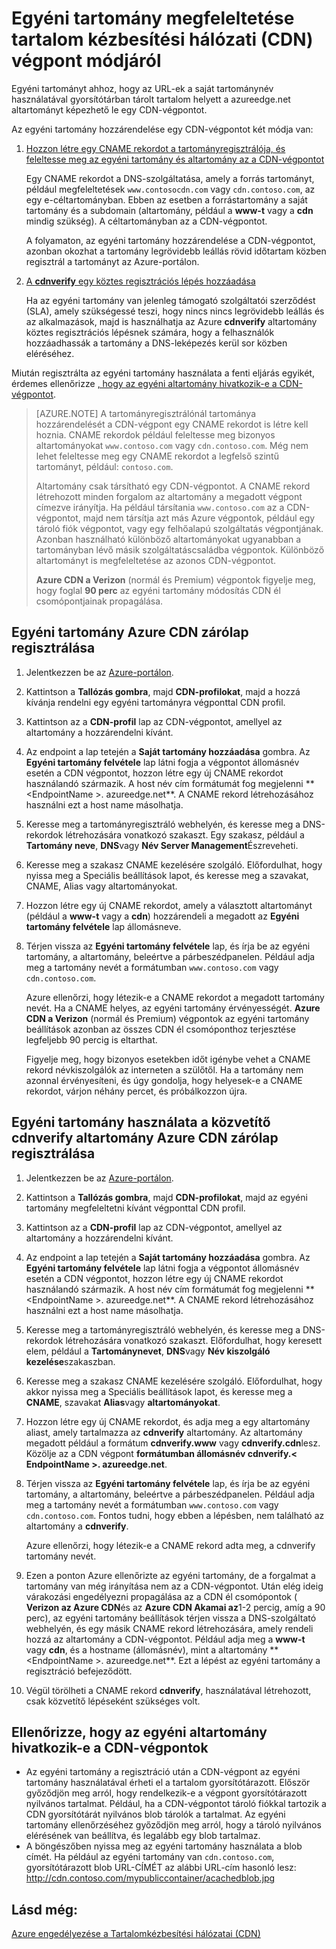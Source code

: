 <properties
     pageTitle="Hogyan Azure Tartalomkézbesítési hálózati (CDN) tartalma feleltesse meg egy egyéni tartományt |} Microsoft Azure"
     description="Ez a témakör a CDN-tartalom feleltesse meg egy egyéni tartományt szemléltetik."
     services="cdn"
     documentationCenter=""
     authors="camsoper"
     manager="erikre"
     editor=""/>
<tags
     ms.service="cdn"
     ms.workload="media"
     ms.tgt_pltfrm="na"
     ms.devlang="na"
     ms.topic="article"
    ms.date="07/28/2016"
     ms.author="casoper"/>

# <a name="how-to-map-custom-domain-to-content-delivery-network-cdn-endpoint"></a>Egyéni tartomány megfeleltetése tartalom kézbesítési hálózati (CDN) végpont módjáról
Egyéni tartományt ahhoz, hogy az URL-ek a saját tartománynév használatával gyorsítótárban tárolt tartalom helyett a azureedge.net altartományt képezhető le egy CDN-végpontot.

Az egyéni tartomány hozzárendelése egy CDN-végpontot két módja van:

1. [Hozzon létre egy CNAME rekordot a tartományregisztrálója, és feleltesse meg az egyéni tartomány és altartomány az a CDN-végpontot](#register-a-custom-domain-for-an-azure-cdn-endpoint)

    Egy CNAME rekordot a DNS-szolgáltatása, amely a forrás tartományt, például megfeleltetések `www.contosocdn.com` vagy `cdn.contoso.com`, az egy e-céltartományban. Ebben az esetben a forrástartomány a saját tartomány és a subdomain (altartomány, például a **www-t** vagy a **cdn** mindig szükség). A céltartományban az a CDN-végpontot.  

    A folyamaton, az egyéni tartomány hozzárendelése a CDN-végpontot, azonban okozhat a tartomány legrövidebb leállás rövid időtartam közben regisztrál a tartományt az Azure-portálon.

2. [A **cdnverify** egy köztes regisztrációs lépés hozzáadása](#register-a-custom-domain-for-an-azure-cdn-endpoint-using-the-intermediary-cdnverify-subdomain)

    Ha az egyéni tartomány van jelenleg támogató szolgáltatói szerződést (SLA), amely szükségessé teszi, hogy nincs nincs legrövidebb leállás és az alkalmazások, majd is használhatja az Azure **cdnverify** altartomány köztes regisztrációs lépésnek számára, hogy a felhasználók hozzáadhassák a tartomány a DNS-leképezés kerül sor közben eléréséhez.  

Miután regisztrálta az egyéni tartomány használata a fenti eljárás egyikét, érdemes ellenőrizze [, hogy az egyéni altartomány hivatkozik-e a CDN-végpontot](#verify-that-the-custom-subdomain-references-your-cdn-endpoint).

> [AZURE.NOTE] A tartományregisztrálónál tartománya hozzárendelését a CDN-végpont egy CNAME rekordot is létre kell hoznia. CNAME rekordok például feleltesse meg bizonyos altartományokat `www.contoso.com` vagy `cdn.contoso.com`. Még nem lehet feleltesse meg egy CNAME rekordot a legfelső szintű tartományt, például: `contoso.com`.
>    
> Altartomány csak társítható egy CDN-végpontot. A CNAME rekord létrehozott minden forgalom az altartomány a megadott végpont címezve irányítja.  Ha például társítania `www.contoso.com` az a CDN-végpontot, majd nem társítja azt más Azure végpontok, például egy tároló fiók végpontot, vagy egy felhőalapú szolgáltatás végpontjának. Azonban használható különböző altartományokat ugyanabban a tartományban lévő másik szolgáltatáscsaládba végpontok. Különböző altartományt is megfeleltetése az azonos CDN-végpontot.
>
> **Azure CDN a Verizon** (normál és Premium) végpontok figyelje meg, hogy foglal **90 perc** az egyéni tartomány módosítás CDN él csomópontjainak propagálása.

## <a name="register-a-custom-domain-for-an-azure-cdn-endpoint"></a>Egyéni tartomány Azure CDN zárólap regisztrálása

1.  Jelentkezzen be az [Azure-portálon](https://portal.azure.com/).
2.  Kattintson a **Tallózás gombra**, majd **CDN-profilokat**, majd a hozzá kívánja rendelni egy egyéni tartományra végponttal CDN profil.  
3.  Kattintson az a **CDN-profil** lap az CDN-végpontot, amellyel az altartomány a hozzárendelni kívánt.
4.  Az endpoint a lap tetején a **Saját tartomány hozzáadása** gombra.  Az **Egyéni tartomány felvétele** lap látni fogja a végpontot állomásnév esetén a CDN végpontot, hozzon létre egy új CNAME rekordot használandó származik. A host név cím formátumát fog megjelenni ** &lt;EndpointName >. azureedge.net**.  A CNAME rekord létrehozásához használni ezt a host name másolhatja.  
5.  Keresse meg a tartományregisztráló webhelyén, és keresse meg a DNS-rekordok létrehozására vonatkozó szakaszt. Egy szakasz, például a **Tartomány neve**, **DNS**vagy **Név Server Management**Észreveheti.
6.  Keresse meg a szakasz CNAME kezelésére szolgáló. Előfordulhat, hogy nyissa meg a Speciális beállítások lapot, és keresse meg a szavakat, CNAME, Alias vagy altartományokat.
7.  Hozzon létre egy új CNAME rekordot, amely a választott altartományt (például a **www-t** vagy a **cdn**) hozzárendeli a megadott az **Egyéni tartomány felvétele** lap állomásneve.
8.  Térjen vissza az **Egyéni tartomány felvétele** lap, és írja be az egyéni tartomány, a altartomány, beleértve a párbeszédpanelen. Például adja meg a tartomány nevét a formátumban `www.contoso.com` vagy `cdn.contoso.com`.   

    Azure ellenőrzi, hogy létezik-e a CNAME rekordot a megadott tartomány nevét. Ha a CNAME helyes, az egyéni tartomány érvényességét.  **Azure CDN a Verizon** (normál és Premium) végpontok az egyéni tartomány beállítások azonban az összes CDN él csomóponthoz terjesztése legfeljebb 90 percig is eltarthat.  

    Figyelje meg, hogy bizonyos esetekben időt igénybe vehet a CNAME rekord névkiszolgálók az interneten a szülőtől. Ha a tartomány nem azonnal érvényesíteni, és úgy gondolja, hogy helyesek-e a CNAME rekordot, várjon néhány percet, és próbálkozzon újra.


## <a name="register-a-custom-domain-for-an-azure-cdn-endpoint-using-the-intermediary-cdnverify-subdomain"></a>Egyéni tartomány használata a közvetítő cdnverify altartomány Azure CDN zárólap regisztrálása  

1. Jelentkezzen be az [Azure-portálon](https://portal.azure.com/).
2. Kattintson a **Tallózás gombra**, majd **CDN-profilokat**, majd az egyéni tartomány megfeleltetni kívánt végponttal CDN profil.  
3. Kattintson az a **CDN-profil** lap az CDN-végpontot, amellyel az altartomány a hozzárendelni kívánt.
4. Az endpoint a lap tetején a **Saját tartomány hozzáadása** gombra.  Az **Egyéni tartomány felvétele** lap látni fogja a végpontot állomásnév esetén a CDN végpontot, hozzon létre egy új CNAME rekordot használandó származik. A host név cím formátumát fog megjelenni ** &lt;EndpointName >. azureedge.net**.  A CNAME rekord létrehozásához használni ezt a host name másolhatja.
5. Keresse meg a tartományregisztráló webhelyén, és keresse meg a DNS-rekordok létrehozására vonatkozó szakaszt. Előfordulhat, hogy keresett elem, például a **Tartománynevet**, **DNS**vagy **Név kiszolgáló kezelése**szakaszban.
6. Keresse meg a szakasz CNAME kezelésére szolgáló. Előfordulhat, hogy akkor nyissa meg a Speciális beállítások lapot, és keresse meg a **CNAME**, szavakat **Alias**vagy **altartományokat**.
7. Hozzon létre egy új CNAME rekordot, és adja meg a egy altartomány aliast, amely tartalmazza az **cdnverify** altartomány. Az altartomány megadott például a formátum **cdnverify.www** vagy **cdnverify.cdn**lesz. Közölje az a CDN végpont **formátumban állomásnév cdnverify.&lt; EndpointName >. azureedge.net**.
8. Térjen vissza az **Egyéni tartomány felvétele** lap, és írja be az egyéni tartomány, a altartomány, beleértve a párbeszédpanelen. Például adja meg a tartomány nevét a formátumban `www.contoso.com` vagy `cdn.contoso.com`. Fontos tudni, hogy ebben a lépésben, nem található az altartomány a **cdnverify**.  

    Azure ellenőrzi, hogy létezik-e a CNAME rekord adta meg, a cdnverify tartomány nevét.
9. Ezen a ponton Azure ellenőrizte az egyéni tartomány, de a forgalmat a tartomány van még irányítása nem az a CDN-végpontot. Után elég ideig várakozási engedélyezni propagálása az a CDN él csomópontok ( **Verizon az Azure CDN**és az **Azure CDN Akamai az**1-2 percig, amíg a 90 perc), az egyéni tartomány beállítások térjen vissza a DNS-szolgáltató webhelyén, és egy másik CNAME rekord létrehozására, amely rendeli hozzá az altartomány a CDN-végpontot. Például adja meg a **www-t** vagy **cdn**, és a hostname (állomásnév), mint a altartomány ** &lt;EndpointName >. azureedge.net**. Ezt a lépést az egyéni tartomány a regisztráció befejeződött.
10. Végül törölheti a CNAME rekord **cdnverify**, használatával létrehozott, csak közvetítő lépéseként szükséges volt.  


## <a name="verify-that-the-custom-subdomain-references-your-cdn-endpoint"></a>Ellenőrizze, hogy az egyéni altartomány hivatkozik-e a CDN-végpontok

- Az egyéni tartomány a regisztráció után a CDN-végpont az egyéni tartomány használatával érheti el a tartalom gyorsítótárazott.
Először győződjön meg arról, hogy rendelkezik-e a végpont gyorsítótárazott nyilvános tartalmat. Például, ha a CDN-végpontot tároló fiókkal tartozik a CDN gyorsítótárát nyilvános blob tárolók a tartalmat. Az egyéni tartomány ellenőrzéséhez győződjön meg arról, hogy a tároló nyilvános elérésének van beállítva, és legalább egy blob tartalmaz.
- A böngészőben nyissa meg az egyéni tartomány használata a blob címét. Ha például az egyéni tartomány van `cdn.contoso.com`, gyorsítótárazott blob URL-CÍMÉT az alábbi URL-cím hasonló lesz: http://cdn.contoso.com/mypubliccontainer/acachedblob.jpg

## <a name="see-also"></a>Lásd még:

[Azure engedélyezése a Tartalomkézbesítési hálózatai (CDN)](./cdn-create-new-endpoint.md)  
